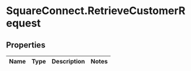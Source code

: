 # SquareConnect.RetrieveCustomerRequest

## Properties
Name | Type | Description | Notes
------------ | ------------- | ------------- | -------------



